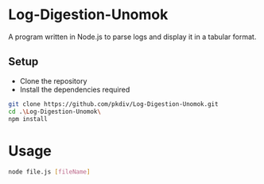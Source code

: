 # Log-Digestion-Unomok

A program written in Node.js to parse logs and display it in a tabular format.

## Setup

- Clone the repository
- Install the dependencies required

```bash
git clone https://github.com/pkdiv/Log-Digestion-Unomok.git
cd .\Log-Digestion-Unomok\
npm install
```

# Usage

```bash
node file.js [fileName]
```

